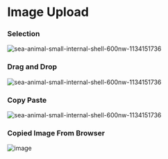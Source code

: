 # Image Upload

### Selection
![sea-animal-small-internal-shell-600nw-1134151736](https://github.com/user-attachments/assets/be012584-753e-4e94-9100-ebf17860556d)

### Drag and Drop
![sea-animal-small-internal-shell-600nw-1134151736](https://github.com/user-attachments/assets/d74c6122-4d6e-44a2-9aa7-50250dd43701)

### Copy Paste
![sea-animal-small-internal-shell-600nw-1134151736](https://github.com/user-attachments/assets/d2befaa3-0e97-4fc7-bc8c-7706547347f6)

### Copied Image From Browser
![image](https://github.com/user-attachments/assets/6275d8a8-6743-4c60-94f3-7e1f7d9cabb9)
